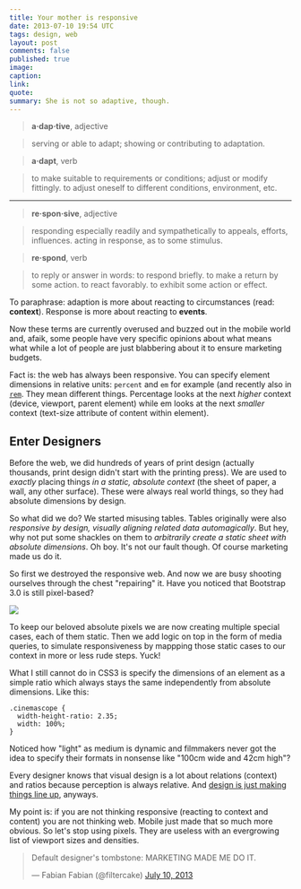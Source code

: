 ```yaml
---
title: Your mother is responsive
date: 2013-07-10 19:54 UTC
tags: design, web
layout: post
comments: false
published: true
image:
caption:
link:
quote:
summary: She is not so adaptive, though.
---
```



> **a·dap·tive**, adjective

> serving or able to adapt; showing or contributing to adaptation. 

> **a·dapt**, verb

> to make suitable to requirements or conditions; adjust or modify fittingly. to adjust oneself to different conditions, environment, etc.

___


> **re·spon·sive**, adjective

> responding especially readily and sympathetically to appeals, efforts, influences. acting in response, as to some stimulus.

> **re·spond**, verb

> to reply or answer in words: to respond briefly. to make a return by some action. to react favorably. to exhibit some action or effect.

To paraphrase: adaption is more about reacting to circumstances (read: **context**). Response is more about reacting to **events**.

Now these terms are currently overused and buzzed out in the mobile world and, afaik, some people have very specific opinions about what means what while a lot of people are just blabbering about it to ensure marketing budgets.

Fact is: the web has always been responsive. You can specify element dimensions in relative units: `percent` and `em` for example (and recently also in [`rem`](http://css-tricks.com/theres-more-to-the-css-rem-unit-than-font-sizing/). They mean different things. Percentage looks at the next *higher* context (device, viewport, parent element) while em looks at the next *smaller* context (text-size attribute of content within element).

## Enter Designers

Before the web, we did hundreds of years of print design (actually thousands, print design didn't start with the printing press). We are used to *exactly* placing things *in a static, absolute context* (the sheet of paper, a wall, any other surface). These were always real world things, so they had absolute dimensions by design.

So what did we do? We started misusing tables. Tables originally were also *responsive by design, visually aligning related data automagically*. But hey, why not put some shackles on them to *arbitrarily create a static sheet with absolute dimensions*. Oh boy. It's not our fault though. Of course marketing made us do it.

So first we destroyed the responsive web. And now we are busy shooting ourselves through the chest "repairing" it. Have you noticed that Bootstrap 3.0 is still pixel-based?

![](https://dl.dropboxusercontent.com/s/dk5iowf3zkc4oow/2013-07-10%20at%2022.06.png)

To keep our beloved absolute pixels we are now creating multiple special cases, each of them static. Then we add logic on top in the form of media queries, to simulate responsiveness by mappping those static cases to our context in more or less rude steps. Yuck!

What I still cannot do in CSS3 is specify the dimensions of an element as a simple ratio which always stays the same independently from absolute dimensions. Like this:

    .cinemascope {
      width-height-ratio: 2.35;
      width: 100%;
    }

Noticed how "light" as medium is dynamic and filmmakers never got the idea to specify their formats in nonsense like "100cm wide and 42cm high"?

Every designer knows that visual design is a lot about relations (context) and ratios because perception is always relative. And [design is just making things line up](http://www.hicksdesign.co.uk/journal/design-is-just-making-things-line-up), anyways.

My point is: if you are not thinking responsive (reacting to context and content) you are not thinking web. Mobile just made that so much more obvious. So let's stop using pixels. They are useless with an evergrowing list of viewport sizes and densities.

<blockquote class="twitter-tweet"><p>Default designer&#39;s tombstone: MARKETING MADE ME DO IT.</p>&mdash; Fabian Fabian (@filtercake) <a href="https://twitter.com/filtercake/statuses/355033227200708608">July 10, 2013</a></blockquote>
<script async src="//platform.twitter.com/widgets.js" charset="utf-8"></script>